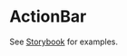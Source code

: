 # ActionBar

See [Storybook](https://ui.githubapp.com/storybook/?path=/story/recipes-actionbar) for examples.
